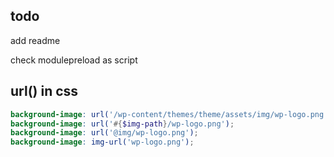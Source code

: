 ## todo

add readme

check modulepreload as script

## url() in css
```scss
background-image: url('/wp-content/themes/theme/assets/img/wp-logo.png');
background-image: url('#{$img-path}/wp-logo.png');
background-image: url('@img/wp-logo.png');
background-image: img-url('wp-logo.png');
```

